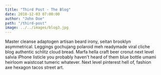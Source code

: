 ```yaml
---
title: "Third Post - The Blog"
date: 2018-12-03 07:00:00
author: "John Doe"
path: "/third-post"
image: ../../images/blog3.jpg
---
```


Master cleanse adaptogen artisan beard irony, seitan brooklyn asymmetrical. Leggings gochujang polaroid meh readymade viral cliche blog authentic schlitz cloud bread. Marfa hella craft beer cronut next level salvia iPhone listicle you probably haven't heard of them blue bottle umami heirloom waistcoat tumeric whatever. Next level pinterest hell of, fashion axe hexagon tacos street art.